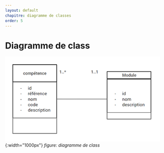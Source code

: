 ```yaml
---
layout: default
chapitre: diagramme de classes
order: 5
---
```



# Diagramme de class

![diagramme de classes](./images/diagramme-de-classes.png){:width="1000px"}
_figure: diagramme de class_

<!-- new slide -->